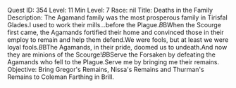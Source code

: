Quest ID: 354
Level: 11
Min Level: 7
Race: nil
Title: Deaths in the Family
Description: The Agamand family was the most prosperous family in Tirisfal Glades.I used to work their mills...before the Plague.$B$BWhen the Scourge first came, the Agamands fortified their home and convinced those in their employ to remain and help them defend.We were fools, but at least we were loyal fools.$B$BThe Agamands, in their pride, doomed us to undeath.And now they are minions of the Scourge!$B$BServe the Forsaken by defeating the Agamands who fell to the Plague.Serve me by bringing me their remains.
Objective: Bring Gregor's Remains, Nissa's Remains and Thurman's Remains to Coleman Farthing in Brill.
